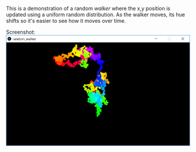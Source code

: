 This is a demonstration of a random *walker* where the x,y position is updated using a uniform random distribution. As the walker moves, its hue shifts so it's easier to see how it moves over time.

Screenshot:  
![screenshot](random_walker.png)